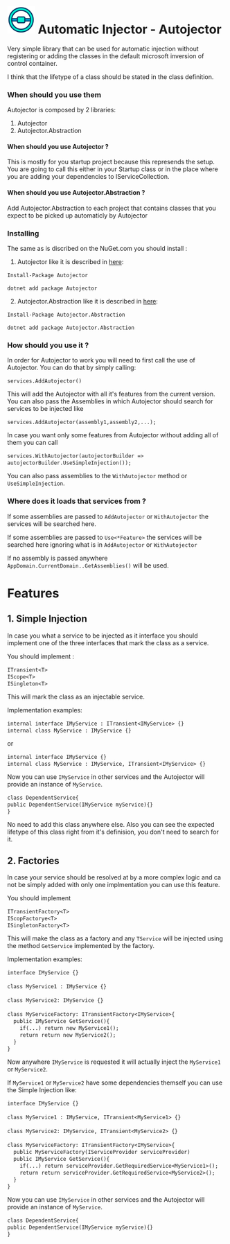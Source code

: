 

# ![Autojector](https://github.com/Net-splash/Autojector/blob/main/autojector-icon.png) Automatic Injector - Autojector

Very simple library that can be used for automatic injection without registering or adding the classes in the default microsoft inversion of control container.

I think that the lifetype of a class should be stated in the class definition.

### When should you use them

Autojector is composed by 2 libraries:
1. Autojector
2. Autojector.Abstraction

#### When should you use Autojector ?
This is mostly for you startup project because this represends the setup.
You are going to call this either in your Startup class or in the place where you are adding your dependencies to IServiceCollection.

#### When should you use Autojector.Abstraction ?
Add Autojector.Abstraction to each project that contains classes that you expect to be picked up automaticly by Autojector

### Installing

The same as is discribed on the NuGet.com you should install :
1. Autojector like it is described in [here](https://www.nuget.org/packages/Autojector/):
```
Install-Package Autojector
```
```
dotnet add package Autojector
```
2. Autojector.Abstraction like it is described in [here](https://www.nuget.org/packages/Autojector.Abstraction/):
```
Install-Package Autojector.Abstraction
```
```
dotnet add package Autojector.Abstraction
```

### How should you use it ?

In order for Autojector to work you will need to first call the use of Autojector.
You can do that by simply calling:
```
services.AddAutojector()
```
This will add the Autojector with all it's features from the current version.
You can also pass the Assemblies in which Autojector should search for services to be injected like 
```
services.AddAutojector(assembly1,assembly2,...);
```
In case you want only some features from Autojector without adding all of them you can call
```
services.WithAutojector(autojectorBuilder => autojectorBuilder.UseSimpleInjection());
```
You can also pass assemblies to the `WithAutojector` method or `UseSimpleInjection`. 

### Where does it loads that services from ?

If some assemblies are passed to `AddAutojector` or `WithAutojector` the services will be searched here.

If some assemblies are passed to `Use<*Feature>` the services will be searched here ignoring what is in `AddAutojector` or `WithAutojector`

If no assembly is passed anywhere `AppDomain.CurrentDomain..GetAssemblies()` will be used.

# Features

## 1. Simple Injection

In case you what a service to be injected as it interface you should implement one of the three interfaces that mark the class as a service.

You should implement : 
```
ITransient<T>
IScope<T>
ISingleton<T>
```
This will mark the class as an injectable service.

Implementation examples:
```
internal interface IMyService : ITransient<IMyService> {}
internal class MyService : IMyService {}
```
or 

```
internal interface IMyService {}
internal class MyService : IMyService, ITransient<IMyService> {}
```
Now you can use `IMyService` in other services and the Autojector will provide an instance of `MyService`.

```
class DependentService{
public DependentService(IMyService myService){}
}
```

No need to add this class anywhere else. Also you can see the expected lifetype of this class right from it's definision, you don't need to search for it.

## 2. Factories

In case your service should be resolved at by a more complex logic and ca not be simply added with only one implmentation you can use this feature.

You should implement 
```
ITransientFactory<T>
IScopFactorye<T>
ISingletonFactory<T>
```
This will make the class as a factory and any `TService` will be injected using the method `GetService` implemented by the factory.

Implementation examples:
```
interface IMyService {}

class MyService1 : IMyService {}

class MyService2: IMyService {}

class MyServiceFactory: ITransientFactory<IMyService>{
  public IMyService GetService(){
    if(...) return new MyService1();
    return return new MyService2();
  }
}
```
Now anywhere `IMyService` is requested it will actually inject the `MyService1` or `MyService2`.

If `MyService1` or `MyService2` have some dependencies themself you can use the Simple Injection like: 
```
interface IMyService {}

class MyService1 : IMyService, ITransient<MyService1> {}

class MyService2: IMyService, ITransient<MyService2> {}

class MyServiceFactory: ITransientFactory<IMyService>{
  public MyServiceFactory(IServiceProvider serviceProvider)
  public IMyService GetService(){
    if(...) return serviceProvider.GetRequiredService<MyService1>();
    return return serviceProvider.GetRequiredService<MyService2>();
  }
}
```
Now you can use `IMyService` in other services and the Autojector will provide an instance of `MyService`.

```
class DependentService{
public DependentService(IMyService myService){}
}
```
